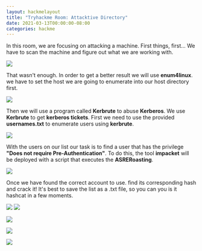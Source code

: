 ```yaml
---
layout: hackmelayout
title: "Tryhackme Room: Attacktive Directory"
date: 2021-03-13T00:00:00-08:00
categories: hackme
---
```


In this room, we are focusing on attacking a machine. First things, first... We have to scan the machine and figure out what we are working with.

![](https://clamshatter.github.io/assets/attdir2.png)

That wasn't enough. In order to get a better result we will use __enum4linux__. we have to set the host we are going to enumerate into our host directory first.

![](https://clamshatter.github.io/assets/attdir5.png)

Then we will use a program called __Kerbrute__ to abuse __Kerberos__. We use __Kerbrute__  to get __kerberos tickets__. First we need to use the provided __usernames.txt__ to enumerate users using __kerbrute__.

![](https://clamshatter.github.io/assets/attdir7.png)

With the users on our list our task is to find a user that has the privilege __"Does not require Pre-Authentication"__. To do this, the tool __impacket__ will be deployed with a script that executes the __ASRERoasting__. 

![](https://clamshatter.github.io/assets/attdir8.png)

Once we have found the correct account to use. find its corresponding hash and crack it! It's best to save the list as a .txt file, so you can you is it hashcat in a few moments. 

![](https://clamshatter.github.io/assets/attdir9.png)
![](https://clamshatter.github.io/assets/attdir10.png)

![](https://clamshatter.github.io/assets/attdir11.png)

![](https://clamshatter.github.io/assets/attdir12.png)

![](https://clamshatter.github.io/assets/attdir1.png)